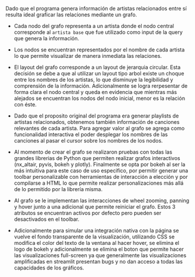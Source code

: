Dado que el programa genera información de artistas relacionados entre sí resulta ideal graficar las relaciones mediante un grafo.

- Cada nodo del grafo representa a un artista donde el nodo central corresponde al `artista base` que fue utilizado como input de la query que genera la información.


- Los nodos se encuentran representados por el nombre de cada artista lo que permite visualizar de manera inmediata las relaciones.


- El layout del grafo corresponde a un layout de jerarquia circular. Esta decisión se debe a que al utilizar un layout tipo arbol existe un choque entre los nombres de los artistas, lo que disminuye la legibilidad y comprensión de la información. Adicionalmente se logra rerpesentar de forma clara el nodo central y queda en evidencia que mientras más alejados se encuentran los nodos del nodo inicial, menor es la relación con éste.


- Dado que el proposito original del programa era generar playlists de artistas relacionados, obtenemos también información de canciones relevantes de cada artista. Para agregar valor al grafo se agrega como funcionalidad interactiva el poder desplegar los nombres de las canciones al pasar el cursor sobre los nombres de los nodos.


- Al momento de crear el grafo se realizaron pruebas con todas las grandes librerias de Python que permiten realizar grafos interactivos (nx_altair, pyvis, bokeh y plotly). Finalmente se opta por bokeh al ser la más intuitiva para este caso de uso especifico, por permitir generar una toolbar personalizable con herramientas de interacción a elección y por compilarse a HTML lo que permite realizar personalizaciones más allá de lo permitido por la librería misma.


- Al grafo se le implementan las interacciones de wheel zooming, panning y hover junto a una adicional que permite reiniciar el grafo. Estos 3 atributos se encuentran activos por defecto pero pueden ser desactivados en el toolbar.

- Adicionalmente para simular una integración nativa con la página se vuelve el fondo transparente de la visualización, utilizando CSS se modifica el color del texto de la ventana al hacer hover, se elimina el logo de bokeh y adicionalmente se elimina el boton que permite hacer las visualizaciones full-screen ya que generalmente las visualizaciones amplificadas en streamlit presentan bugs y no dan acceso a todas las capacidades de los gráficos.
